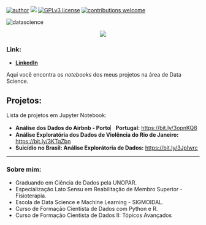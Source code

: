 [![author](https://img.shields.io/badge/author-brunoopetri-red.svg)](https://www.linkedin.com/in/brunoopetri) [![](https://img.shields.io/badge/python-3.10+-blue.svg)](https://www.python.org/downloads/release/python-3102/) [![GPLv3 license](https://img.shields.io/badge/License-GPLv3-blue.svg)](http://perso.crans.org/besson/LICENSE.html) [![contributions welcome](https://img.shields.io/badge/contributions-welcome-brightgreen.svg?style=flat)](https://github.com/brunoopetri)

![datascience](https://user-images.githubusercontent.com/98756562/152653770-79978f9f-70de-4d9c-b77f-281c7c3036a9.png)

<p align="center">
  <img src="![datascience](https://user-images.githubusercontent.com/98756562/152653770-79978f9f-70de-4d9c-b77f-281c7c3036a9.png)" >
</p>

### Link:

* **[LinkedIn](https://br.linkedin.com/in/brunoopetri)**




Aqui você encontra os *notebooks* dos meus projetos na área de Data Science.

## Projetos:
Lista de projetos em Jupyter Notebook:

* **Análise dos Dados do Airbnb - Porto︳Portugal:** https://bit.ly/3opnKQ8
* **Análise Exploratória dos Dados de Violência do Rio de Janeiro:** https://bit.ly/3KTqZbn
* **Suicídio no Brasil: Análise Explorátoria de Dados:** https://bit.ly/3JpIwrc 

 

---

### Sobre mim:

* Graduando em Ciência de Dados pela UNOPAR.
* Especialização Lato Sensu em Reabilitação de Membro Superior - Fisioterapia.
* Escola de Data Science e Machine Learning - SIGMOIDAL.
* Curso de Formação Cientista de Dados com Python e R.
* Curso de Formação Cientista de Dados II: Tópicos Avançados


